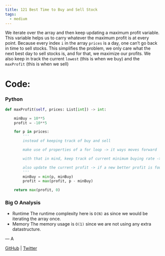 ```yaml
---
title: 121 Best Time to Buy and Sell Stock
tags:
  - medium
---
```


We iterate over the array and then keep updating a maximum profit variable. This variable helps us to carry whatever the maximum profit is at every point. Because every index `i` in the array `prices` is a day, one can’t go back in time to sell stocks. This simplifies the problem, we only care what the next best day to sell stocks is, and for that, we maximize our profits. We also keep in track the current `lowest` (this is when we buy) and the `maxProfit` (this is when we sell)

# Code:

### Python

```python
def maxProfit(self, prices: List[int]) -> int:

    minBuy = 10**5
    profit = -10**5

    for p in prices:
        '''
        instead of keeping track of buy and sell

        make use of properties of a for loop -> it ways moves forward

        with that in mind, keep track of current minimum buying rate -> update this minimum if a new minimum is found

        also update the current profit -> if a new better profit is found
        '''
        minBuy = min(p, minBuy)
        profit = max(profit, p - minBuy)

    return max(profit, 0)
```

### Big O Analysis

- Runtime
  The runtime complexity here is `O(N)` as since we would be iterating the array once.
- Memory
  The memory usage is `O(1)` since we are not using any extra datastructure.

— A

[GitHub](https://github.com/athkdev) | [Twitter](https://twitter.com/athkdev)
